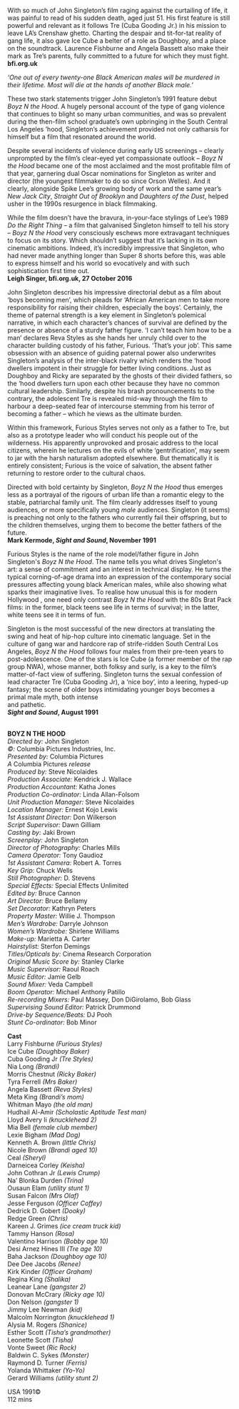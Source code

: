 

With so much of John Singleton’s film raging against the curtailing of life, it was painful to read of his sudden death, aged just 51. His first feature is still powerful and relevant as it follows Tre (Cuba Gooding Jr.) in his mission to leave LA’s Crenshaw ghetto. Charting the despair and tit-for-tat reality of gang life, it also gave Ice Cube a belter of a role as Doughboy, and a place on the soundtrack. Laurence Fishburne and Angela Bassett also make their mark as Tre’s parents, fully committed to a future for which they must fight.  
**bfi.org.uk**  

_‘One out of every twenty-one Black American males will be murdered in their lifetime. Most will die at the hands of another Black male.’_

These two stark statements trigger John Singleton’s 1991 feature debut _Boyz N the Hood_. A hugely personal account of the type of gang violence that continues to blight so many urban communities, and was so prevalent during the then-film school graduate’s own upbringing in the South Central Los Angeles ’hood, Singleton’s achievement provided not only catharsis for himself but a film that resonated around the world.

Despite several incidents of violence during early US screenings – clearly unprompted by the film’s clear-eyed yet compassionate outlook – _Boyz N the Hood_ became one of the most acclaimed and the most profitable film of that year, garnering dual Oscar nominations for Singleton as writer and director (the youngest filmmaker to do so since Orson Welles). And it clearly, alongside Spike Lee’s growing body of work and the same year’s _New Jack City_, _Straight Out of Brooklyn_ and _Daughters of the Dust_, helped usher in the 1990s resurgence in black filmmaking.

While the film doesn’t have the bravura, in-your-face stylings of Lee’s 1989  
_Do the Right Thing_ – a film that galvanised Singleton himself to tell his story – _Boyz N the Hood_ very consciously eschews more extravagant techniques to focus on its story. Which shouldn’t suggest that it’s lacking in its own cinematic ambitions. Indeed, it’s incredibly impressive that Singleton, who had never made anything longer than Super 8 shorts before this, was able to express himself and his world so evocatively and with such sophistication first time out.  
**Leigh Singer, bfi.org.uk, 27 October 2016**  

John Singleton describes his impressive directorial debut as a film about ‘boys becoming men’, which pleads for ‘African American men to take more responsibility for raising their children, especially the boys’. Certainly, the theme of paternal strength is a key element in Singleton’s polemical narrative, in which each character’s chances of survival are defined by the presence or absence of a sturdy father figure. ‘I can’t teach him how to be a man’ declares Reva Styles as she hands her unruly child over to the character building custody of his father, Furious. ‘That’s your job’. This same obsession with an absence of guiding paternal power also underwrites Singleton’s analysis of the inter-black rivalry which renders the ‘hood dwellers impotent in their struggle for better living conditions. Just as Doughboy and Ricky are separated by the ghosts of their divided fathers, so the ‘hood dwellers turn upon each other because they have no common cultural leadership. Similarly, despite his brash pronouncements to the contrary, the adolescent Tre is revealed mid-way through the film to harbour a deep-seated fear of intercourse stemming from his terror of becoming a father – which he views as the ultimate burden.

Within this framework, Furious Styles serves not only as a father to Tre, but also as a prototype leader who will conduct his people out of the wilderness. His apparently unprovoked and prosaic address to the local citizens, wherein he lectures on the evils of white ‘gentrification’, may seem to jar with the harsh naturalism adopted elsewhere. But thematically it is entirely consistent; Furious is the voice of salvation, the absent father returning to restore order to the cultural chaos.

Directed with bold certainty by Singleton, _Boyz N the Hood_ thus emerges less as a portrayal of the rigours of urban life than a romantic elegy to the stable, patriarchal family unit. The film clearly addresses itself to young audiences, or more specifically young _male_ audiences. Singleton (it seems) is preaching not only to the fathers who currently fail their offspring, but to the children themselves, urging them to become the better fathers of the future.  
**Mark Kermode, _Sight and Sound_, November 1991**  

Furious Styles is the name of the role model/father figure in John Singleton's _Boyz N the Hood_. The name tells you what drives Singleton's art: a sense of commitment and an interest in technical display. He turns the typical corning-of-age drama into an expression of the contemporary social pressures affecting young black American males, while also showing what sparks their imaginative lives. To realise how unusual this is for modern Hollywood , one need only contrast _Boyz N the Hood_ with the 80s Brat Pack films: in the former, black teens see life in terms of survival; in the latter, white teens see it in terms of fun.

Singleton is the most successful of the new directors at translating the swing and heat of hip-hop culture into cinematic language. Set in the culture of gang war and hardcore rap of strife-ridden South Central Los Angeles, _Boyz N the Hood_ follows four males from their pre-teen years to post-adolescence. One of the stars is Ice Cube (a former member of the rap group NWA), whose manner, both folksy and surly, is a key to the film’s matter-of-fact view of suffering. Singleton turns the sexual confession of lead character Tre (Cuba Gooding Jr), a ‘nice boy’, into a leering, hyped-up fantasy; the scene of older boys intimidating younger boys becomes a primal male myth, both intense  
and pathetic.  
**_Sight and Sound_, August 1991**  
<br>

**BOYZ N THE HOOD**  
_Directed by:_ John Singleton  
_©:_ Columbia Pictures Industries, Inc.  
_Presented by:_ Columbia Pictures  
_A_ Columbia Pictures _release_  
_Produced by:_ Steve Nicolaides  
_Production Associate:_ Kendrick J. Wallace  
_Production Accountant:_ Katha Jones  
_Production Co-ordinator:_ Linda Allan-Folsom  
_Unit Production Manager:_ Steve Nicolaides  
_Location Manager:_ Ernest Kojo Lewis  
_1st Assistant Director:_ Don Wilkerson  
_Script Supervisor:_ Dawn Gilliam  
_Casting by:_ Jaki Brown  
_Screenplay:_ John Singleton  
_Director of Photography:_ Charles Mills  
_Camera Operator:_ Tony Gaudioz  
_1st Assistant Camera:_ Robert A. Torres  
_Key Grip:_ Chuck Wells  
_Still Photographer:_ D. Stevens  
_Special Effects:_ Special Effects Unlimited  
_Edited by:_ Bruce Cannon  
_Art Director:_ Bruce Bellamy  
_Set Decorator:_ Kathryn Peters  
_Property Master:_ Willie J. Thompson  
_Men’s Wardrobe:_ Darryle Johnson  
_Women’s Wardrobe:_ Shirlene Williams  
_Make-up:_ Marietta A. Carter  
_Hairstylist:_ Sterfon Demings  
_Titles/Opticals by:_ Cinema Research Corporation  
_Original Music Score by:_ Stanley Clarke  
_Music Supervisor:_ Raoul Roach  
_Music Editor:_ Jamie Gelb  
_Sound Mixer:_ Veda Campbell  
_Boom Operator:_ Michael Anthony Patillo  
_Re-recording Mixers:_ Paul Massey, Don DiGirolamo, Bob Glass  
_Supervising Sound Editor:_ Patrick Drummond  
_Drive-by Sequence/Beats:_ DJ Pooh  
_Stunt Co-ordinator:_ Bob Minor  

**Cast**  
Larry Fishburne _(Furious Styles)_  
Ice Cube _(Doughboy Baker)_  
Cuba Gooding Jr _(Tre Styles)_  
Nia Long _(Brandi)_  
Morris Chestnut _(Ricky Baker)_  
Tyra Ferrell _(Mrs Baker)_  
Angela Bassett _(Reva Styles)_  
Meta King _(Brandi’s mom)_  
Whitman Mayo _(the old man)_  
Hudhail Al-Amir _(Scholastic Aptitude Test man)_  
Lloyd Avery Ii _(knucklehead 2)_  
Mia Bell _(female club member)_  
Lexie Bigham _(Mad Dog)_  
Kenneth A. Brown _(little Chris)_  
Nicole Brown _(Brandi aged 10)_  
Ceal _(Sheryl)_  
Darneicea Corley _(Keisha)_  
John Cothran Jr _(Lewis Crump)_  
Na’ Blonka Durden _(Trina)_  
Ousaun Elam _(utility stunt 1)_  
Susan Falcon _(Mrs Olaf)_  
Jesse Ferguson _(Officer Coffey)_  
Dedrick D. Gobert _(Dooky)_  
Redge Green _(Chris)_  
Kareen J. Grimes _(ice cream truck kid)_  
Tammy Hanson _(Rosa)_  
Valentino Harrison _(Bobby age 10)_  
Desi Arnez Hines III _(Tre age 10)_  
Baha Jackson _(Doughboy age 10)_  
Dee Dee Jacobs _(Renee)_  
Kirk Kinder _(Officer Graham)_  
Regina King _(Shalika)_  
Leanear Lane _(gangster 2)_  
Donovan McCrary _(Ricky age 10)_  
Don Nelson _(gangster 1)_  
Jimmy Lee Newman _(kid)_  
Malcolm Norrington _(knucklehead 1)_  
Alysia M. Rogers _(Shanice)_  
Esther Scott _(Tisha’s grandmother)_  
Leonette Scott _(Tisha)_  
Vonte Sweet _(Ric Rock)_  
Baldwin C. Sykes _(Monster)_  
Raymond D. Turner _(Ferris)_  
Yolanda Whittaker _(Yo-Yo)_  
Gerard Williams _(utility stunt 2)_  

USA 1991©  
112 mins  
<!--stackedit_data:
eyJoaXN0b3J5IjpbLTYxMjgyNTA0OF19
-->